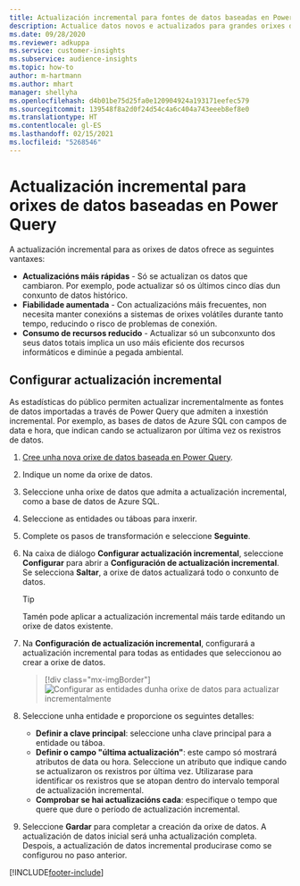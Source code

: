 ```yaml
---
title: Actualización incremental para fontes de datos baseadas en Power Query
description: Actualice datos novos e actualizados para grandes orixes de datos baseadas en Power Query.
ms.date: 09/28/2020
ms.reviewer: adkuppa
ms.service: customer-insights
ms.subservice: audience-insights
ms.topic: how-to
author: m-hartmann
ms.author: mhart
manager: shellyha
ms.openlocfilehash: d4b01be75d25fa0e120904924a193171eefec579
ms.sourcegitcommit: 139548f8a2d0f24d54c4a6c404a743eeeb8ef8e0
ms.translationtype: HT
ms.contentlocale: gl-ES
ms.lasthandoff: 02/15/2021
ms.locfileid: "5268546"
---
```

# <a name="incremental-refresh-for-data-sources-based-on-power-query"></a>Actualización incremental para orixes de datos baseadas en Power Query

A actualización incremental para as orixes de datos ofrece as seguintes vantaxes:

- **Actualizacións máis rápidas** - Só se actualizan os datos que cambiaron. Por exemplo, pode actualizar só os últimos cinco días dun conxunto de datos histórico.
- **Fiabilidade aumentada** - Con actualizacións máis frecuentes, non necesita manter conexións a sistemas de orixes volátiles durante tanto tempo, reducindo o risco de problemas de conexión.
- **Consumo de recursos reducido** - Actualizar só un subconxunto dos seus datos totais implica un uso máis eficiente dos recursos informáticos e diminúe a pegada ambiental.

## <a name="configure-incremental-refresh"></a>Configurar actualización incremental

As estadísticas do público permiten actualizar incrementalmente as fontes de datos importadas a través de Power Query que admiten a inxestión incremental. Por exemplo, as bases de datos de Azure SQL con campos de data e hora, que indican cando se actualizaron por última vez os rexistros de datos.

1. [Cree unha nova orixe de datos baseada en Power Query](connect-power-query.md).

1. Indique un nome da orixe de datos.

1. Seleccione unha orixe de datos que admita a actualización incremental, como a base de datos de Azure SQL.

1. Seleccione as entidades ou táboas para inxerir.

1. Complete os pasos de transformación e seleccione **Seguinte**.

1. Na caixa de diálogo **Configurar actualización incremental**, seleccione **Configurar** para abrir a **Configuración de actualización incremental**. Se selecciona **Saltar**, a orixe de datos actualizará todo o conxunto de datos.
   > [!TIP]
   > Tamén pode aplicar a actualización incremental máis tarde editando un orixe de datos existente.

1. Na **Configuración de actualización incremental**, configurará a actualización incremental para todas as entidades que seleccionou ao crear a orixe de datos.

   > [!div class="mx-imgBorder"]
   > ![Configurar as entidades dunha orixe de datos para actualizar incrementalmente](media/incremental-refresh-settings.png "Configurar as entidades dunha orixe de datos para actualizar incrementalmente")

1. Seleccione unha entidade e proporcione os seguintes detalles:

   - **Definir a clave principal**: seleccione unha clave principal para a entidade ou táboa.
   - **Definir o campo "última actualización"**: este campo só mostrará atributos de data ou hora. Seleccione un atributo que indique cando se actualizaron os rexistros por última vez. Utilizarase para identificar os rexistros que se atopan dentro do intervalo temporal de actualización incremental.
   - **Comprobar se hai actualizacións cada**: especifique o tempo que quere que dure o período de actualización incremental.

1. Seleccione **Gardar** para completar a creación da orixe de datos. A actualización de datos inicial será unha actualización completa. Despois, a actualización de datos incremental producirase como se configurou no paso anterior.


[!INCLUDE[footer-include](../includes/footer-banner.md)]